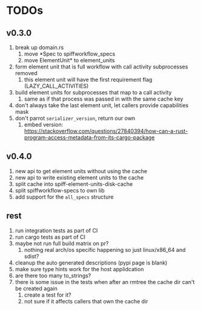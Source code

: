 # TODOs

## v0.3.0

1. break up domain.rs
   1. move *Spec to spiffworkflow_specs
   1. move ElementUnit* to element_units
1. form element unit that is full workflow with call activity subprocesses removed
   1. this element unit will have the first requirement flag (LAZY_CALL_ACTIVITIES)
1. build element units for subprocesses that map to a call activity
   1. same as if that process was passed in with the same cache key
1. don't always take the last element unit, let callers provide capabilities mask
1. don't parrot `serializer_version`, return our own
   1. embed version: https://stackoverflow.com/questions/27840394/how-can-a-rust-program-access-metadata-from-its-cargo-package

## v0.4.0

1. new api to get element units without using the cache
1. new api to write existing element units to the cache
1. split cache into spiff-element-units-disk-cache
1. split spiffworkflow-specs to own lib
1. add support for the `all_specs` structure

## rest

1. run integration tests as part of CI
1. run cargo tests as part of CI
1. maybe not run full build matrix on pr?
   1. nothing real arch/os specific happening so just linux/x86_64 and sdist?
1. cleanup the auto generated descriptions (pypi page is blank)
1. make sure type hints work for the host applidcation
1. are there too many to_strings?
1. there is some issue in the tests when after an rmtree the cache dir can't be created again
   1. create a test for it?
   1. not sure if it affects callers that own the cache dir